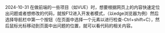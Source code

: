 2024-10-31
在做前端的一些项目（如VUE）时，想要根据网页上的内容快速定位出问题或者想修改的代码，就按F12进入开发者模式，（以edge浏览器为例）然后选择导航栏中第一个按钮（在页面中选择一个元素以进行检查-Ctrl+shift+C），然后鼠标光标移动到页面中出问题的位置，就可以看代码的相关内容。

